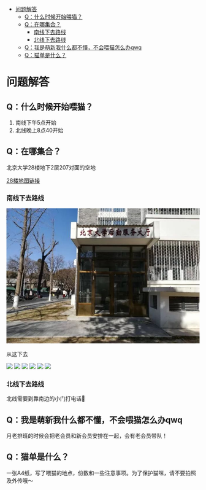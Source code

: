 - [ 问题解答](#head1)
  - [ Q：什么时候开始喂猫？](#head2)
  - [ Q：在哪集合？](#head3)
    - [ 南线下去路线](#head4)
    - [ 北线下去路线](#head5)
  - [ Q：我是萌新我什么都不懂，不会喂猫怎么办qwq](#head6)
  - [ Q：猫单是什么？](#head7)

# <span id="head1"> 问题解答</span>

## <span id="head2"> Q：什么时候开始喂猫？</span>

1. 南线下午5点开始
2. 北线晚上8点40开始

## <span id="head3"> Q：在哪集合？</span>

北京大学28楼地下2层207对面的空地

[28楼地图链接](https://gaode.com/search?id=B000A9O1VU&city=110108&geoobj=116.299975%7C39.988843%7C116.326439%7C40.002716&query_type=IDQ&query=北京大学28号楼&zoom=15.64)

### <span id="head4"> 南线下去路线</span>

<img src="/assets/img/下去位置.jpeg">

从这下去

<img src="/assets/img/南线0.jpeg">

<img src="/assets/img/南线1.jpeg">

<img src="/assets/img/南线2.jpeg">

<img src="/assets/img/南线3.jpeg">

<img src="/assets/img/南线4.jpeg">

<img src="/assets/img/南线5.jpeg">

### <span id="head5"> 北线下去路线</span>

北线需要到靠南边的小门打电话📲

## <span id="head6"> Q：我是萌新我什么都不懂，不会喂猫怎么办qwq</span>

月老排班的时候会把老会员和新会员安排在一起，会有老会员带队！

## <span id="head7"> Q：猫单是什么？</span>

一张A4纸，写了喂猫的地点，份数和一些注意事项。为了保护猫咪，请不要拍照及外传哦～